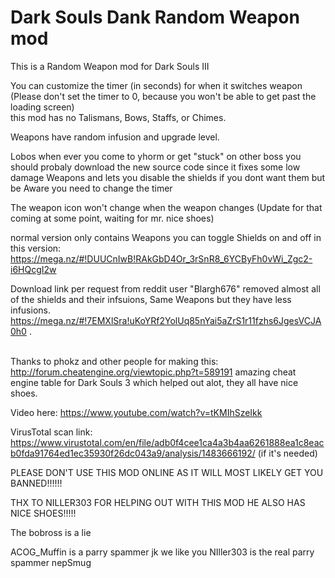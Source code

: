 # Dark Souls Dank Random Weapon mod
This is a Random Weapon mod for Dark Souls III<br />

You can customize the timer (in seconds) for when it switches weapon (Please don't set the timer to 0, because you won't be able to get past the loading screen)<br />
this mod has no Talismans, Bows, Staffs, or Chimes.<br />

Weapons have random infusion and upgrade level.<br />

Lobos when ever you come to yhorm or get "stuck" on other boss you should probaly download the new source code since it fixes some low damage Weapons and lets you disable the shields if you dont want them but be Aware you need to change the timer <br />

The weapon icon won't change when the weapon changes (Update for that coming at some point, waiting for mr. nice shoes)<br />

normal version only contains Weapons you can toggle Shields on and off in this version: https://mega.nz/#!DUUCnIwB!RAkGbD4Or_3rSnR8_6YCByFh0vWi_Zgc2-i6HQcgI2w <br />

Download link per request from reddit user "Blargh676" removed almost all of the shields and their infsuions, Same Weapons but they have less infusions. https://mega.nz/#!7EMXlSra!uKoYRf2YolUq85nYai5aZrS1r11fzhs6JgesVCJA0h0 .<br />

<br />Thanks to phokz and other people for making this: http://forum.cheatengine.org/viewtopic.php?t=589191 amazing cheat engine table for Dark Souls 3 which helped out alot, they all have nice shoes. <br />

Video here: https://www.youtube.com/watch?v=tKMIhSzeIkk <br />

VirusTotal scan link: https://www.virustotal.com/en/file/adb0f4cee1ca4a3b4aa6261888ea1c8eacb0fda91764ed1ec35930f26dc043a9/analysis/1483666192/  (if it's needed) <br />

PLEASE DON'T USE THIS MOD ONLINE AS IT WILL MOST LIKELY  GET YOU BANNED!!!!!!<br />

THX TO NILLER303 FOR HELPING OUT WITH THIS MOD HE ALSO HAS NICE SHOES!!!!!<br />

The bobross is a lie

ACOG_Muffin is a parry spammer jk we like you NIller303 is the real parry spammer nepSmug
